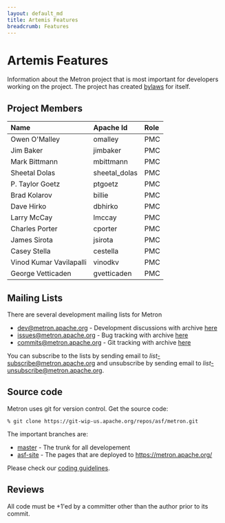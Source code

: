 ```yaml
---
layout: default_md
title: Artemis Features
breadcrumb: Features
---
```


# Artemis Features

Information about the Metron project that is most important for
developers working on the project. The project has created
[bylaws](bylaws.html) for itself.

## Project Members

Name                    | Apache Id      | Role
:---------------------- | :------------- | :---
Owen O'Malley           | omalley        | PMC
Jim Baker               | jimbaker       | PMC
Mark Bittmann           | mbittmann      | PMC
Sheetal Dolas           | sheetal_dolas  | PMC
P. Taylor Goetz         | ptgoetz        | PMC
Brad Kolarov            | billie         | PMC
Dave Hirko              | dbhirko        | PMC
Larry McCay             | lmccay         | PMC
Charles Porter          | cporter        | PMC
James Sirota            | jsirota        | PMC
Casey Stella            | cestella       | PMC
Vinod Kumar Vavilapalli | vinodkv        | PMC
George Vetticaden       | gvetticaden    | PMC

## Mailing Lists

There are several development mailing lists for Metron

* [dev@metron.apache.org](mailto:dev@metron.apache.org) - Development discussions
  with archive [here](https://mail-archives.apache.org/mod_mbox/metron-dev/)
* [issues@metron.apache.org](mailto:issues@metron.apache.org) - Bug tracking
  with archive [here](https://mail-archives.apache.org/mod_mbox/metron-issues/)
* [commits@metron.apache.org](mailto:commits@metron.apache.org) - Git tracking
  with archive [here](https://mail-archives.apache.org/mod_mbox/metron-commits/)

You can subscribe to the lists by sending email to
*list*-subscribe@metron.apache.org and unsubscribe by sending email to
*list*-unsubscribe@metron.apache.org.

## Source code

Metron uses git for version control. Get the source code:

`% git clone https://git-wip-us.apache.org/repos/asf/metron.git`

The important branches are:

* [master](https://github.com/apache/metron/tree/master) -
  The trunk for all developement
* [asf-site](https://github.com/apache/metron/tree/asf-site) -
  The pages that are deployed to https://metron.apache.org/

Please check our [coding guidelines](/develop/coding.html).

## Reviews

All code must be +1'ed by a committer other than the author prior to its
commit.
